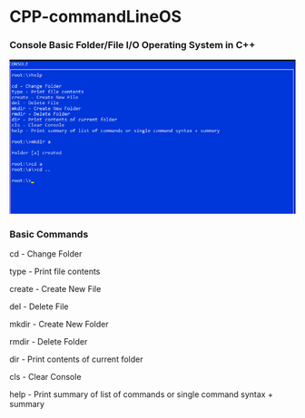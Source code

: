 # CPP-commandLineOS

### Console Basic Folder/File I/O Operating System in C++

![alt text](https://raw.githubusercontent.com/jatoran/CPP-commandLineOS/main/images/consoleSS.png)

### Basic Commands

cd - Change Folder

type - Print file contents

create - Create New File

del - Delete File

mkdir - Create New Folder 

rmdir - Delete Folder

dir - Print contents of current folder

cls - Clear Console

help - Print summary of list of commands or single command syntax + summary
